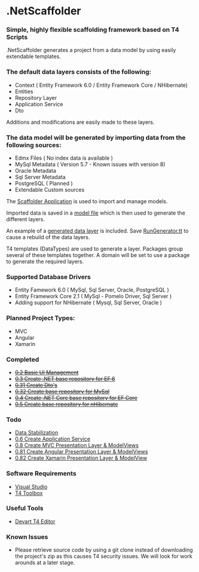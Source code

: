 # .NetScaffolder

### Simple, highly flexible scaffolding framework based on T4 Scripts

.NetScaffolder generates a project from a data model by using easily extendable templates. 

### The default data layers consists of the following:

- Context ( Entity Framework 6.0 / Entity Framework Core / NHibernate)
- Entities
- Repository Layer
- Application Service
- Dto

Additions and modifications are easily made to these layers.

### The data model will be generated by importing data from the following sources:

- Edmx Files ( No index data is available )
- MySql Metadata ( Version 5.7 - Known issues with version 8)
- Oracle Metadata
- Sql Server Metadata
- PostgreSQL ( Planned )
- Extendable Custom sources

The [Scaffolder Application](https://github.com/laredoza/.NetScaffolder/blob/master/src/DotNetScaffolder.sln) is used to import and manage models.

Imported data is saved in a [model file](https://github.com/laredoza/.NetScaffolder/blob/master/Templates/Generated/Dal/Repository/EF/Dotnet/Data/Repositories/Repository/Model/Banking.mdl) which is then used to generate the different layers.

An example of a [generated data layer](https://github.com/laredoza/.NetScaffolder/blob/master/Templates/Generated/Dal/Repository/EF/Dotnet/RepositoryEFDotnet.sln) is included. Save [RunGenerator.tt](https://github.com/laredoza/.NetScaffolder/blob/master/Templates/Generated/Dal/Repository/EF/Dotnet/Data/Repositories/Repository/RunGenerator.tt) to cause a rebuild of the data layers. 

T4 templates (DataTypes) are used to generate a layer. Packages group several of these templates together. A domain will be set to use a package to generate the required layers.

### Supported Database Drivers

- Entity Famework 6.0 ( MySql, Sql Server, Oracle, PostgreSQL )
- Entity Framework Core 2.1 ( MySql - Pomelo Driver, Sql Server )
- Adding support for NHibernate ( Mysql, Sql Server, Oracle )

### Planned Project Types:

- MVC
- Angular 
- Xamarin

### Completed
- ~~[0.2 Basic UI Management](https://github.com/laredoza/.NetScaffolder/milestone/2)~~
- ~~[0.3 Create .NET base repository for EF 6](https://github.com/laredoza/.NetScaffolder/milestone/3)~~
- ~~[0.31 Create Dto's](https://github.com/laredoza/.NetScaffolder/milestone/7)~~
- ~~[0.32 Create base repository for MySql](https://github.com/laredoza/.NetScaffolder/milestone/9)~~
- ~~[0.4 Create .NET Core base repository for EF Core](https://github.com/laredoza/.NetScaffolder/milestone/4)~~
- ~~[0.5 Create base repository for nHibernate](https://github.com/laredoza/.NetScaffolder/milestone/5)~~

### Todo
- [Data Stabilization](https://github.com/laredoza/.NetScaffolder/milestone/12)
- [0.6 Create Application Service](https://github.com/laredoza/.NetScaffolder/milestone/6)
- [0.8 Create MVC Presentation Layer & ModelViews](https://github.com/laredoza/.NetScaffolder/milestone/8)
- [0.81 Create Angular Presentation Layer & ModelViews](https://github.com/laredoza/.NetScaffolder/milestone/10)
- [0.82 Create Xamarin Presentation Layer & ModelView](https://github.com/laredoza/.NetScaffolder/milestone/11)

### Software Requirements
- [Visual Studio](https://www.visualstudio.com/downloads/)
- [T4 Toolbox](https://marketplace.visualstudio.com/items?itemName=OlegVSych.T4ToolboxforVisualStudio2017)

### Useful Tools
- [Devart T4 Editor](https://www.devart.com/t4-editor/download.html)

### Known Issues
- Please retrieve source code by using a git clone instead of downloading the project's zip as this causes T4 security issues. We will look for work arounds at a later stage.
